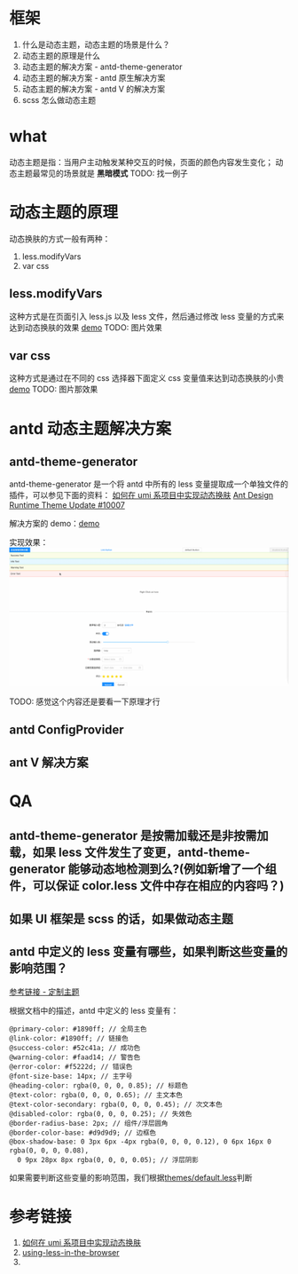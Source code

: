 # 框架

1. 什么是动态主题，动态主题的场景是什么？
2. 动态主题的原理是什么
3. 动态主题的解决方案 - antd-theme-generator
4. 动态主题的解决方案 - antd 原生解决方案
5. 动态主题的解决方案 - antd V 的解决方案
6. scss 怎么做动态主题

# what

动态主题是指：当用户主动触发某种交互的时候，页面的颜色内容发生变化；
动态主题最常见的场景就是 **黑暗模式**
TODO: 找一例子

# 动态主题的原理

动态换肤的方式一般有两种：

1. less.modifyVars
2. var css

## less.modifyVars

这种方式是在页面引入 less.js 以及 less 文件，然后通过修改 less 变量的方式来达到动态换肤的效果
[demo](./demos/1_modifyVars/index.html)
TODO: 图片效果

## var css

这种方式是通过在不同的 css 选择器下面定义 css 变量值来达到动态换肤的小贵
[demo](./demos/2_var_css.html)
TODO: 图片那效果

# antd 动态主题解决方案

## antd-theme-generator

antd-theme-generator 是一个将 antd 中所有的 less 变量提取成一个单独文件的插件，可以参见下面的资料：
[如何在 umi 系项目中实现动态换肤](https://zhuanlan.zhihu.com/p/347725244)
[Ant Design Runtime Theme Update #10007](https://github.com/ant-design/ant-design/issues/10007)

解决方案的 demo：[demo](./demos/3_antd-theme-generator/)

实现效果：
![](./_images/antd-theme-generator.gif)

TODO: 感觉这个内容还是要看一下原理才行

## antd ConfigProvider

## ant V 解决方案

# QA

## antd-theme-generator 是按需加载还是非按需加载，如果 less 文件发生了变更，antd-theme-generator 能够动态地检测到么?(例如新增了一个组件，可以保证 color.less 文件中存在相应的内容吗？)

## 如果 UI 框架是 scss 的话，如果做动态主题

## antd 中定义的 less 变量有哪些，如果判断这些变量的影响范围？

[参考链接 - 定制主题](https://4x-ant-design.antgroup.com/docs/react/customize-theme-cn)

根据文档中的描述，antd 中定义的 less 变量有：

```
@primary-color: #1890ff; // 全局主色
@link-color: #1890ff; // 链接色
@success-color: #52c41a; // 成功色
@warning-color: #faad14; // 警告色
@error-color: #f5222d; // 错误色
@font-size-base: 14px; // 主字号
@heading-color: rgba(0, 0, 0, 0.85); // 标题色
@text-color: rgba(0, 0, 0, 0.65); // 主文本色
@text-color-secondary: rgba(0, 0, 0, 0.45); // 次文本色
@disabled-color: rgba(0, 0, 0, 0.25); // 失效色
@border-radius-base: 2px; // 组件/浮层圆角
@border-color-base: #d9d9d9; // 边框色
@box-shadow-base: 0 3px 6px -4px rgba(0, 0, 0, 0.12), 0 6px 16px 0 rgba(0, 0, 0, 0.08),
  0 9px 28px 8px rgba(0, 0, 0, 0.05); // 浮层阴影
```

如果需要判断这些变量的影响范围，我们根据[themes/default.less](https://github.com/ant-design/ant-design/blob/4.x-stable/components/style/themes/default.less)判断

# 参考链接

1. [如何在 umi 系项目中实现动态换肤](https://zhuanlan.zhihu.com/p/347725244)
2. [using-less-in-the-browser](https://lesscss.org/usage/#using-less-in-the-browser)
3. [](https://github.com/ant-design/ant-design/blob/4.x-stable/components/style/themes/default.less)
